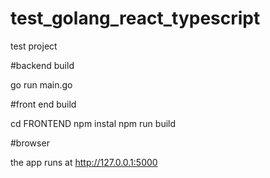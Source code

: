 # test_golang_react_typescript
test project


#backend build

 go run main.go 

#front end build

cd FRONTEND 
npm instal 
npm run build 

#browser

the app runs at http://127.0.0.1:5000
